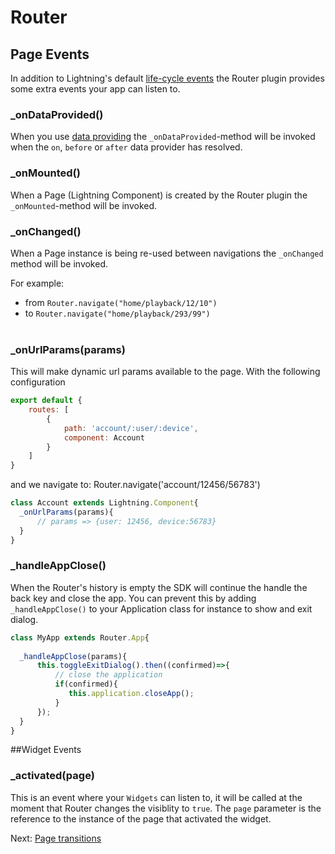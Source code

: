 # Router

## Page Events

In addition to Lightning's default [life-cycle events](https://rdkcentral.github.io/Lightning/docs/components/overview#component-events) the Router plugin provides some extra events your app can listen to.

### _onDataProvided()

When you use [data providing](dataproviding.md) the `_onDataProvided`-method will be invoked when
the `on`, `before` or `after` data provider has resolved.

### _onMounted()

When a Page (Lightning Component) is created by the Router plugin the `_onMounted`-method will be invoked.

### _onChanged()

When a Page instance is being re-used between navigations the `_onChanged` method will be invoked.

For example:

- from `Router.navigate("home/playback/12/10")`
- to `Router.navigate("home/playback/293/99")`
<br /><br />

### _onUrlParams(params)

This will make dynamic url params available to the page.
With the following configuration

```js
export default {
    routes: [
        {
            path: 'account/:user/:device',
            component: Account
        }
    ]
}
```

and we navigate to: Router.navigate('account/12456/56783')

```js
class Account extends Lightning.Component{
  _onUrlParams(params){
      // params => {user: 12456, device:56783}
  }
}
```

### _handleAppClose()

When the Router's history is empty the SDK will continue the handle the back key and close the app. 
You can prevent this by adding `_handleAppClose()` to your Application class for instance to show
and exit dialog. 

```js
class MyApp extends Router.App{
    
  _handleAppClose(params){        
      this.toggleExitDialog().then((confirmed)=>{          
          // close the application
          if(confirmed){
             this.application.closeApp(); 
          }          
      });      
  }
}
```
##Widget Events

### _activated(page)

This is an event where your `Widgets` can listen to, it will be called at the moment
that Router changes the visiblity to `true`. The `page` parameter is the reference to the instance
of the page that activated the widget.

Next: [Page transitions](pagetransitions.md)
